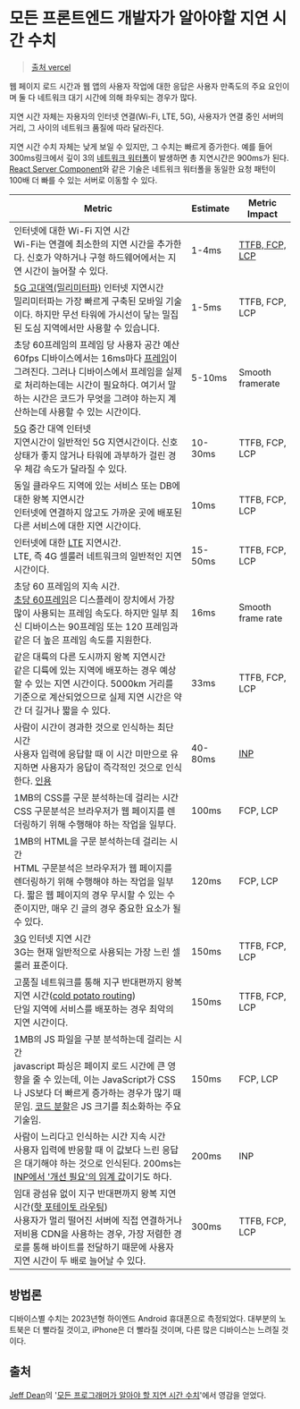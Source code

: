 # 모든 프론트엔드 개발자가 알아야할 지연 시간 수치

> [출처 vercel](https://vercel.com/blog/latency-numbers-every-web-developer-should-know)

웹 페이지 로드 시간과 웹 앱의 사용자 작업에 대한 응답은 사용자 만족도의 주요 요인이며 둘 다 네트워크 대기 시간에 의해 좌우되는 경우가 많다.

지연 시간 자체는 자용자의 인터넷 연결(Wi-Fi, LTE, 5G), 사용자가 연결 중인 서버의 거리, 그 사이의 네트워크 품질에 따라 달라진다.

지연 시간 수치 자체는 낮게 보일 수 있지만, 그 수치는 빠르게 증가한다. 예를 들어 300ms링크에서 깊이 3의 [네트워크 워터폴](https://developer.chrome.com/docs/devtools/network/reference?hl=ko#waterfall)이 발생하면 총 지연시간은 900ms가 된다. [React Server Component](https://vercel.com/blog/understanding-react-server-components)와 같은 기술은 네트워크 워터폴을 동일한 요청 패턴이 100배 더 빠를 수 있는 서버로 이동할 수 있다.

| Metric                                                       | Estimate | Metric Impact                                                |
| ------------------------------------------------------------ | -------- | ------------------------------------------------------------ |
| 인터넷에 대한 Wi-Fi 지연 시간<br />Wi-Fi는 연결에 최소한의 지연 시간을 추가한다. 신호가 약하거나 구형 하드웨어에서는 지연 시간이 늘어잘 수 있다. | 1-4ms    | [TTFB, FCP, LCP](https://vercel.com/docs/speed-insights/metrics#core-web-vitals-explained) |
| [5G 고대역(밀리미터파)](https://www.qualcomm.com/research/5g/5g-nr/mmwave) 인터넷 지연시간<br />밀리미터파는 가장 빠르게 구축된 모바일 기술이다. 하지만 무선 타워에 가시선이 닿는 밀집된 도심 지역에서만 사용할 수 있습니다. | 1-5ms    | TTFB, FCP, LCP                                               |
| 초당 60프레임의 프레임 당 사용자 공간 예산<br />60fps 디바이스에서는 16ms마다 [프레임](https://en.wikipedia.org/wiki/Frame_rate)이 그려진다. 그러나 디바이스에서 프레임을 실제로 처리하는데는 시간이 필요하다. 여기서 말하는 시간은 코드가 무엇을 그려야 하는지 계산하는데 사용할 수 있는 시간이다. | 5-10ms   | Smooth framerate                                             |
| [5G](https://en.wikipedia.org/wiki/5G) 중간 대역 인터넷<br />지연시간이 일반적인 5G 지연시간이다. 신호 상태가 좋지 않거나 타워에 과부하가 걸린 경우 체감 속도가 달라질 수 있다. | 10-30ms  | TTFB, FCP, LCP                                               |
| 동일 클라우드 지역에 있는 서비스 또는 DB에 대한 왕복 지연시간<br />인터넷에 연결하지 않고도 가까운 곳에 배포된 다른 서비스에 대한 지연 시간이다. | 10ms     | TTFB, FCP, LCP                                               |
| 인터넷에 대한 [LTE](https://en.wikipedia.org/wiki/LTE_(telecommunication)) 지연시간. <br />LTE, 즉 4G 셀룰러 네트워크의 일반적인 지연 시간이다. | 15-50ms  | TTFB, FCP, LCP                                               |
| 초당 60 프레임의 지속 시간.<br />[초당 60프레임](https://en.wikipedia.org/wiki/Frame_rate)은 디스플레이 장치에서 가장 많이 사용되는 프레임 속도다. 하지만 일부 최신 디바이스는 90프레임 또는 120 프레임과 같은 더 높은 프레임 속도를 지원한다. | 16ms     | Smooth frame rate                                            |
| 같은 대륙의 다른 도시까지 왕복 지연시간<br />같은 디륙에 있는 지역에 배포하는 경우 예상할 수 있는 지연 시간이다. 5000km 거리를 기준으로 계산되었으므로 실제 지연 시간은 약간 더 길거나 짧을 수 있다. | 33ms     | TTFB, FCP, LCP                                               |
| 사람이 시간이 경과한 것으로 인식하는 최단 시간<br />사용자 입력에 응답할 때 이 시간 미만으로 유지하면 사용자가 응답이 즉각적인 것으로 인식한다. [인용](https://www.researchgate.net/publication/225761257_Cognitive_processing_and_time_perception) | 40-80ms  | [INP](https://www.researchgate.net/publication/225761257_Cognitive_processing_and_time_perception) |
| 1MB의 CSS를 구문 분석하는데 걸리는 시간<br />CSS 구문분석은 브라우저가 웹 페이지를 렌더링하기 위해 수행해야 하는 작업을 일부다. | 100ms    | FCP, LCP                                                     |
| 1MB의 HTML을 구문 분석하는데 걸리는 시간<br />HTML 구문분석은 브라우저가 웹 페이지를 렌더링하기 위해 수행해야 하는 작업을 일부다. 짧은 웹 페이지의 경우 무시할 수 있는 수준이지만, 매우 긴 글의 경우 중요한 요소가 될 수 있다. | 120ms    | FCP, LCP                                                     |
| [3G](https://en.wikipedia.org/wiki/3G) 인터넷 지연 시간<br />3G는 현재 일반적으로 사용되는 가장 느린 셀룰러 표준이다. | 150ms    | TTFB, FCP, LCP                                               |
| 고품질 네트워크를 통해 지구 반대편까지 왕복 지연 시간([cold potato routing](https://www.usenix.org/legacy/publications/library/proceedings/usenix02/full_papers/subramanian/subramanian_html/node28.html))<br />단일 지역에 서비스를 배포하는 경우 최악의 지연 시간이다. | 150ms    | TTFB, FCP, LCP                                               |
| 1MB의 JS 파일을 구분 분석하는데 걸리는 시간<br />javascript 파싱은 페이지 로드 시간에 큰 영향을 줄 수 있는데, 이는 JavaScript가 CSS나 JS보다 더 빠르게 증가하는 경우가 많기 때문임. [코드 분할](https://web.dev/articles/code-splitting-with-dynamic-imports-in-nextjs?hl=ko)은 JS 크기를 최소화하는 주요 기술임. | 150ms    | FCP, LCP                                                     |
| 사람이 느리다고 인식하는 시간 지속 시간<br />사용자 입력에 반응할 때 이 값보다 느린 응답은 대기해야 하는 것으로 인식된다. 200ms는 [INP에서 '개선 필요'의 임계 값](https://web.dev/articles/inp#good-score)이기도 하다. | 200ms    | INP                                                          |
| 임대 광섬유 없이 지구 반대편까지 왕복 지연 시간([핫 포테이토 라우팅](https://en.wikipedia.org/wiki/Hot-potato_routing))<br />사용자가 멀리 떨어진 서버에 직접 연결하거나 저비용 CDN을 사용하는 경우, 가장 저렴한 경로를 통해 바이트를 전달하기 때문에 사용자 지연 시간이 두 배로 늘어날 수 있다. | 300ms    | TTFB, FCP, LCP                                               |

## 방법론

디바이스별 수치는 2023년형 하이엔드 Android 휴대폰으로 측정되었다. 대부분의 노트북은 더 빨라질 것이고, iPhone은 더 빨라질 것이며, 다른 많은 디바이스는 느려질 것이다.

## 출처

[Jeff Dean](https://twitter.com/JeffDean)의 '[모든 프로그래머가 알아야 할 지연 시간 수치](https://brenocon.com/dean_perf.html)'에서 영감을 얻었다.













































